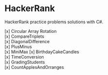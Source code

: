 # HackerRank
HackerRank practice problems solutions with C#.

[x] Circular Array Rotation\
[x] CompareTriplets\
[x] DiagonalDifference\
[x] PlusMinus\
[x] MiniMax
[x] BirthdayCakeCandles\
[x] TimeConversion\
[x] GradingStudents\
[x] CountApplesAndOrranges




